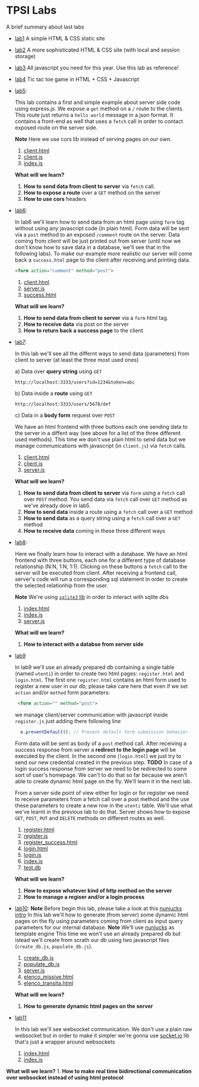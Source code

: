 # TPSI Labs 
A brief summary about last labs

* [lab1](https://github.com/kinderp/lab1)
  A simple HTML & CSS static site 

* [lab2](https://github.com/kinderp/lab2)
  A more sophisticated HTML & CSS site (with local and session storage)

* [lab3](https://github.com/kinderp/lab3)
  All javascript you need for this year. Use this lab as reference!

* [lab4](https://github.com/kinderp/lab4)
  Tic tac toe game in HTML + CSS + Javascript 

* [lab5](https://github.com/kinderp/lab5):
  
  This lab contains a first and simple example about server side code using express.js. We expose a `get` method on a `/` route to the clients. This route just returns a `hello world` message in a json format. It contains a front-end as well that uses a `fetch` call in order to contact exposed route on the server side.
  
  **Note** Here we use cors lib instead of serving pages on our own.
    1. [client.html](https://github.com/kinderp/lab5/blob/master/client.html)
    2. [client.js](https://github.com/kinderp/lab5/blob/master/client.js)
    3. [index.js](https://github.com/kinderp/lab5/blob/master/index.js)
 
  **What will we learn?**
    1. **How to send data from client to server** via `fetch` call.
    2. **How to expose a route** over a `GET` method on the server
    3. **How to use cors** headers
       
* [lab6](https://github.com/kinderp/lab6):

  In lab6 we'll learn how to send data from an html page using `form` tag without using any javascript code (in plain html). Form data will be sent via a `post` method to an exposed `/comment` route on the server. Data coming from client will be just printed out from server (until now we don't know how to save data in a database, we'll see that in the following labs). To make our example more realistic our server will come back a `success.html` page to the client after receiving and printing data. 

  ```html
  <form action="comment" method="post">
  ```
  1. [client.html](https://github.com/kinderp/lab6/blob/master/client.html)
  2. [server.js](https://github.com/kinderp/lab6/blob/master/server.js)
  3. [success.html](https://github.com/kinderp/lab6/blob/master/success.html)
 
  **What will we learn?**
    1. **How to send data from client to server** via a `form` html tag.
    2. **How to receive data** via post on the server
    3. **How to return back a success page** to the client
       
* [lab7](https://github.com/kinderp/lab7):

  In this lab we'll see all the differnt ways to send data (parameters) from client to server (at least the three most used ones)
  
  a) Data over **query string** using `GET`
     ```
     http://localhost:3333/users?id=1234&token=abc
     ```
  b) Data inside a **route** using `GET`
     ```
     http://localhost:3333/users/5678/def
     ```
  c) Data in a **body form** request over `POST`
  
  We have an html frontend with three buttons each one sending data to the server in a diffent way (see above for a list of the three different used methods). This time we don't use plain html to send data but we manage communications with javascript (in `client.js`) via `fetch` calls.

    1. [client.html](https://github.com/kinderp/lab7/blob/master/client.html)
    2. [client.js](https://github.com/kinderp/lab7/blob/master/client.js)
    3. [server.js](https://github.com/kinderp/lab7/blob/master/server.js)

  **What will we learn?**
    1. **How to send data from client to server** via `form` using a `fetch` call over `POST` method. You send data via `fetch` call over `GET` method as we've already dove in lab5. 
    2. **How to send data** inside a route using a `fetch` call over a `GET` method
    3. **How to send data** as a query string using a `fetch` call over a `GET` method 
    4. **How to receive data** coming in these three different ways

* [lab8](https://github.com/kinderp/lab8):

  Here we finally learn how to interact with a database. We have an html frontend with three buttons, each one for a different type of database relationship (N:N, 1:N, 1:1). Clicking on these buttons a `fetch` call to the server will be executed from client. After receiving a frontend call, server's code will run a corresponding sql statement in order to create the selected relationhip from the user.

  **Note** We're using [`sqlite3` lib](https://www.npmjs.com/package/sqlite3) in order to interact with sqlite dbs  
    1. [index.html](https://github.com/kinderp/lab8/blob/master/index.html)
    2. [index.js](https://github.com/kinderp/lab8/blob/master/index.js)
    3. [server.js](https://github.com/kinderp/lab8/blob/master/server.js)
 
    **What will we learn?**
    1. **How to interact with a databse from server side**

* [lab9](https://github.com/kinderp/lab9)

  In lab9 we'll use an already prepared db containing a single table (named `utenti`) in order to create two html pages: `register.html` and `login.html`. The first one `register.html` contains an html form used to register a new user in our db; please take care here that even if we set `action` and/or `method` form parameters:
  
   ```html
    <form action="" method="post">
   ```
  
  we manage client/server communication with javascript inside `register.js` just adding there following line

   ```js
     e.preventDefault(); // Prevent default form submission behavior
   ```

    Form data will be sent as body of a `post` method call. After receiving a success response from server a **redirect to the login page** will be executed by the client.
  In the second one (`login.html`) we just try to send our new credential created in the previous step. **TODO** In case of a login success response from server we need to be redirected to some sort of user's homepage. We can't to do that so far because we aren't able to create dynamic html page on the fly. We'll learn it in the next lab.
  
    From a server side point of view either for login or for register we need to receive parameters from a fetch call over a post method and the use these parameters to create a new row in the `utenti` table. We'll use what we've learnt in the previous lab to do that. Server shows how to expose `GET`, `POST`, `PUT` and `DELETE` methods on different routes as well.

   1. [register.html](https://github.com/kinderp/lab9/blob/master/register.html)
   2. [register.js](https://github.com/kinderp/lab9/blob/master/register.js)
   3. [register_success.html](https://github.com/kinderp/lab9/blob/master/register_success.html)
   4. [login.html](https://github.com/kinderp/lab9/blob/master/login.html)
   5. [login.js](https://github.com/kinderp/lab9/blob/master/login.js)
   6. [index.js](https://github.com/kinderp/lab9/blob/master/index.js)
   7. [test.db](https://github.com/kinderp/lab9/blob/master/test.db)

   **What will we learn?**
 
  1. **How to expose whatever kind of http method on the server** 
  2. **How to manage a regiser and/or a login process** 
    
* [lab10](https://github.com/kinderp/lab10):
  **Note** Before begin this lab, please take a look at this [nunjucks intro](https://github.com/kinderp/nunjucks_lab)
  In this lab we'll how to generate (from server) some dynamic html pages on the fly using parameters coming from client as input query parameters for our internal database.
  **Note** We'll use [nunjucks](https://mozilla.github.io/nunjucks/) as template engine
  This time we won't use an already prepared db but istead we'll create from scrath our db using two javascript files (`create_db.js`, `populate_db.js`).

   1. [create_db.js](https://github.com/kinderp/lab10/blob/master/create_db.js)
   2. [populate_db.js](https://github.com/kinderp/lab10/blob/master/populate_db.js)
   3. [server.js](https://github.com/kinderp/lab10/blob/master/server.js)
   4. [elenco_missive.html](https://github.com/kinderp/lab10/blob/master/elenco_missive.html)
   5. [elenco_transita.html](https://github.com/kinderp/lab10/blob/master/elenco_transita.html)

  **What will we learn?**
    1. **How to generate dynamic html pages on the server**

 * [lab11](https://github.com/TheBitPoets/websocket-node)

   In this lab we'll see websocket communication. We don't use a plain raw websocket but in order to make it simpler we're gonna use [socket.io](https://socket.io/) lib that's just a wrapper around websockets

   1. [index.html](https://github.com/TheBitPoets/websocket-node/blob/main/index.html)
   2. [index.js](https://github.com/TheBitPoets/websocket-node/blob/main/index.js)
     
  **What will we learn?**
    1. **How to make real time bidirectional communication over websocket instead of using html protocol**
  
